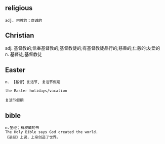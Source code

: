 
## religious
```
adj. 宗教的；虔诚的
```

## Christian
adj. 基督教的;信奉基督教的;基督教徒的;有基督教徒品行的;慈善的;仁慈的;友爱的
n. 基督徒;基督教徒

## Easter
```
n. 【基督】复活节, 复活节假期

the Easter holidays/vacation

复活节假期
```

## bible
```
n.圣经；有权威的书
The Holy Bible says God created the world.
《圣经》上说，上帝创造了世界。
```